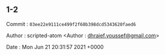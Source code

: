 ## 1-2 

 Commit : `03ee22e9111ce499f2f60b398dcd5343620faed6`

 Author : scripted-atom <Author : dhraief.youssef@gmail.com> 

 Date 	: Mon Jun 21 20:31:57 2021 +0000 

